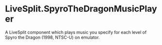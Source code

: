# LiveSplit.SpyroTheDragonMusicPlayer
A LiveSplit component which plays music you specify for each level of Spyro the Dragon (1998, NTSC-U) on emulator. 
